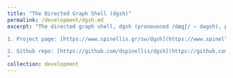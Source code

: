 ```yaml
---
title: "The Directed Graph Shell (dgsh)"
permalink: /development/dgsh.md
excerpt: "The directed graph shell, dgsh (pronounced /dæɡʃ/ — dagsh), provides an expressive way to construct sophisticated and efficient big data set and stream processing pipelines using existing Unix tools as well as custom-built components. It is a Unix-style shell (based on bash) allowing the specification of pipelines with non-linear non-uniform operations. These form a directed acyclic process graph, which is typically executed by multiple processor cores, thus increasing the operation's processing throughput.

1. Project page: [https://www.spinellis.gr/sw/dgsh](https://www.spinellis.gr/sw/dgsh)

2. Github repo: [https://github.com/dspinellis/dgsh](https://github.com/dspinellis/dgsh)
"
collection: development
---
```

